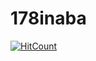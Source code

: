 # 178inaba

[![HitCount](http://hits.dwyl.com/178inaba/178inaba.svg)](http://hits.dwyl.com/178inaba/178inaba)
